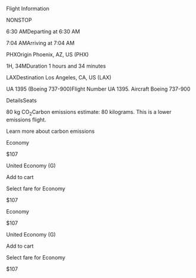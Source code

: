 Flight Information

NONSTOP

6:30 AMDeparting at 6:30 AM

7:04 AMArriving at 7:04 AM

PHXOrigin Phoenix, AZ, US (PHX)

1H, 34MDuration 1 hours and 34 minutes

LAXDestination Los Angeles, CA, US (LAX)

UA 1395 (Boeing 737-900)Flight Number UA 1395. Aircraft Boeing 737-900

DetailsSeats

80 kg CO<sub>2</sub>Carbon emissions estimate: 80 kilograms. This is a lower emissions flight.

Learn more about carbon emissions

Economy

$107

United Economy (G)

Add to cart

Select fare for Economy

$107

Economy

$107

United Economy (G)

Add to cart

Select fare for Economy

$107